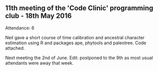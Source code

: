 11th meeting of the 'Code Clinic' programming club - 18th May 2016
----

Attendance: 6

Neil gave a short course of time calibration and ancestral character estimation using R and packages ape, phytools and paleotree. Code attached.

Next meeting the 2nd of June. Edit: postponed to the 9th as most usual attendants were away that week.